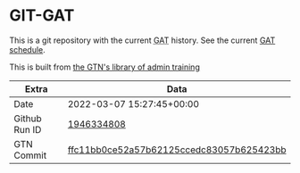# GIT-GAT

This is a git repository with the current <abbr title="Galaxy Admin Training">GAT</abbr> history. See the current [GAT schedule](https://gxy.io/gat).

This is built from [the GTN's library of admin training](https://training.galaxyproject.org/training-material/topics/admin/)

Extra | Data
--- | ---
Date | 2022-03-07 15:27:45+00:00
Github Run ID | [1946334808](https://github.com/galaxyproject/training-material/actions/runs/1946334808)
GTN Commit | [ffc11bb0ce52a57b62125ccedc83057b625423bb](https://github.com/galaxyproject/training-material/tree/ffc11bb0ce52a57b62125ccedc83057b625423bb)
